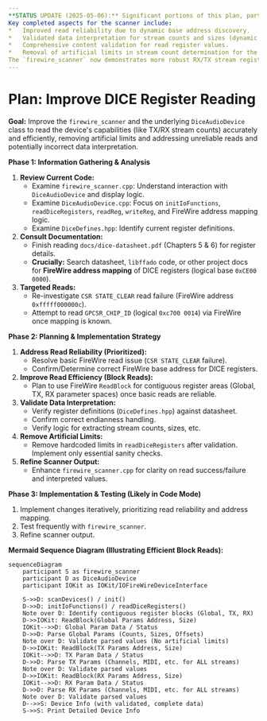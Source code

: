```yaml
---
**STATUS UPDATE (2025-05-06):** Significant portions of this plan, particularly concerning the `firewire_scanner` tool, have been implemented.
Key completed aspects for the scanner include:
*   Improved read reliability due to dynamic base address discovery.
*   Validated data interpretation for stream counts and sizes (dynamic counts are now used).
*   Comprehensive content validation for read register values.
*   Removal of artificial limits in stream count determination for the scanner.
The `firewire_scanner` now demonstrates more robust RX/TX stream register reading. Further work on block reads and core `DiceAudioDevice` improvements may still be pending.
---
```

# Plan: Improve DICE Register Reading

**Goal:** Improve the `firewire_scanner` and the underlying `DiceAudioDevice` class to read the device's capabilities (like TX/RX stream counts) accurately and efficiently, removing artificial limits and addressing unreliable reads and potentially incorrect data interpretation.

**Phase 1: Information Gathering & Analysis**

1.  **Review Current Code:**
    *   Examine `firewire_scanner.cpp`: Understand interaction with `DiceAudioDevice` and display logic.
    *   Examine `DiceAudioDevice.cpp`: Focus on `initIoFunctions`, `readDiceRegisters`, `readReg`, `writeReg`, and FireWire address mapping logic.
    *   Examine `DiceDefines.hpp`: Identify current register definitions.
2.  **Consult Documentation:**
    *   Finish reading `docs/dice-datasheet.pdf` (Chapters 5 & 6) for register details.
    *   **Crucially:** Search datasheet, `libffado` code, or other project docs for **FireWire address mapping** of DICE registers (logical base `0xCE00 0000`).
3.  **Targeted Reads:**
    *   Re-investigate `CSR STATE_CLEAR` read failure (FireWire address `0xfffff000000c`).
    *   Attempt to read `GPCSR_CHIP_ID` (logical `0xc700 0014`) via FireWire once mapping is known.

**Phase 2: Planning & Implementation Strategy**

1.  **Address Read Reliability (Prioritized):**
    *   Resolve basic FireWire read issue (`CSR STATE_CLEAR` failure).
    *   Confirm/Determine correct FireWire base address for DICE registers.
2.  **Improve Read Efficiency (Block Reads):**
    *   Plan to use FireWire `ReadBlock` for contiguous register areas (Global, TX, RX parameter spaces) once basic reads are reliable.
3.  **Validate Data Interpretation:**
    *   Verify register definitions (`DiceDefines.hpp`) against datasheet.
    *   Confirm correct endianness handling.
    *   Verify logic for extracting stream counts, sizes, etc.
4.  **Remove Artificial Limits:**
    *   Remove hardcoded limits in `readDiceRegisters` after validation. Implement only essential sanity checks.
5.  **Refine Scanner Output:**
    *   Enhance `firewire_scanner.cpp` for clarity on read success/failure and interpreted values.

**Phase 3: Implementation & Testing (Likely in Code Mode)**

1.  Implement changes iteratively, prioritizing read reliability and address mapping.
2.  Test frequently with `firewire_scanner`.
3.  Refine scanner output.

**Mermaid Sequence Diagram (Illustrating Efficient Block Reads):**

```mermaid
sequenceDiagram
    participant S as firewire_scanner
    participant D as DiceAudioDevice
    participant IOKit as IOKit/IOFireWireDeviceInterface

    S->>D: scanDevices() / init()
    D->>D: initIoFunctions() / readDiceRegisters()
    Note over D: Identify contiguous register blocks (Global, TX, RX)
    D->>IOKit: ReadBlock(Global Params Address, Size)
    IOKit-->>D: Global Param Data / Status
    D->>D: Parse Global Params (Counts, Sizes, Offsets)
    Note over D: Validate parsed values (No artificial limits)
    D->>IOKit: ReadBlock(TX Params Address, Size)
    IOKit-->>D: TX Param Data / Status
    D->>D: Parse TX Params (Channels, MIDI, etc. for ALL streams)
    Note over D: Validate parsed values
    D->>IOKit: ReadBlock(RX Params Address, Size)
    IOKit-->>D: RX Param Data / Status
    D->>D: Parse RX Params (Channels, MIDI, etc. for ALL streams)
    Note over D: Validate parsed values
    D-->>S: Device Info (with validated, complete data)
    S->>S: Print Detailed Device Info
